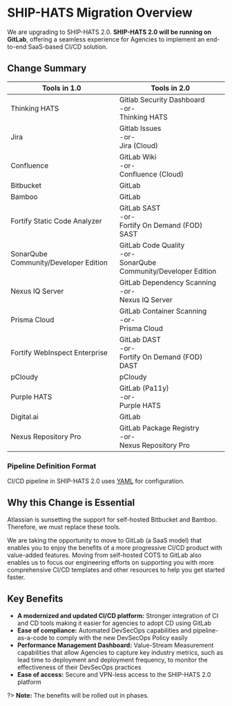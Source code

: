 # SHIP-HATS Migration Overview

We are upgrading to SHIP-HATS 2.0. **SHIP-HATS 2.0 will be running on GitLab**, offering a seamless experience for Agencies to implement an end-to-end SaaS-based CI/CD solution.
<!--
**Topics**
- [Change Summary](#change-summary)
- [Why this Change is Essential](#why-this-change-is-essential)
- [Key Benefits](#key-benefits)
-->
## Change Summary

<!--![Tools](tools.png)-->

|Tools in 1.0|Tools in 2.0|
|---|---|
|Thinking HATS|Gitlab Security Dashboard<br>-or-<br>Thinking HATS	
|Jira|Gitlab Issues<br>-or-<br>Jira (Cloud)|
|Confluence|GitLab Wiki<br>-or-<br>Confluence (Cloud)|
|Bitbucket|GitLab|
|Bamboo|GitLab|
|Fortify Static Code Analyzer|GitLab SAST<br>-or-<br>Fortify On Demand (FOD) SAST|
|SonarQube Community/Developer Edition|GitLab Code Quality <br>-or-<br>SonarQube Community/Developer Edition|
|Nexus IQ Server| GitLab Dependency Scanning<br>-or-<br>Nexus IQ Server
|Prisma Cloud|GitLab Container Scanning<br>-or-<br>Prisma Cloud|
|Fortify WebInspect Enterprise|GitLab DAST<br>-or-<br>Fortify On Demand (FOD) DAST|
|pCloudy |pCloudy |
|Purple HATS|GitLab (Pa11y)<br>-or-<br>Purple HATS
|Digital.ai|GitLab|
|Nexus Repository Pro|GitLab Package Registry <br>-or-<br>Nexus Repository Pro

<!--
| **Tools** | **Change** |
| --- | --- |
| <ul><li>Bitbucket</li><li>Bamboo</li><li>Digital.ai</li></ul> | <br><br><br>GitLab |  
| <ul><li>Fortify SCA</li><li>WebInspect</li></ul> | <br><br>SaaS-based Fortify on-demand |  
|<ul><li>Jira </li><li>Confluence </li></ul>|<br><br>SaaS-based Jira & Confluence|
| <ul><li>Nexus IQ </li><li>Nexus Repository Pro </li><li>pCloudy Test Farm </li><li>SonarQube </li><li>Prisma Cloud </li></ul> | <br><br><br><br><br>No change |  
-->
### Pipeline Definition Format

CI/CD pipeline in SHIP-HATS 2.0 uses [YAML](https://en.wikipedia.org/wiki/YAML) for configuration. 

## Why this Change is Essential
Atlassian is sunsetting the support for self-hosted Bitbucket and Bamboo. Therefore, we must replace these tools.  

We are taking the opportunity to move to GitLab (a SaaS model) that enables you to enjoy the benefits of a more progressive CI/CD product with value-added features. Moving from self-hosted COTS to GitLab also enables us to focus our engineering efforts on supporting you with more comprehensive CI/CD templates and other resources to help you get started faster.

## Key Benefits

- **A modernized and updated CI/CD platform:** Stronger integration of CI and CD tools making it easier for agencies to adopt CD using GitLab 
- **Ease of compliance:** Automated DevSecOps capabilities and pipeline-as-a-code to comply with the new DevSecOps Policy easily 
- **Performance Management Dashboard:** Value-Stream Measurement capabilities that allow Agencies to capture key industry metrics, such as lead time to deployment and deployment frequency, to monitor the effectiveness of their DevSecOps practices 
- **Ease of access:** Secure and VPN-less access to the SHIP-HATS 2.0 platform  

?> **Note:** The benefits will be rolled out in phases.

<!--
## Features

- Saas with in-country hosting
- Progressive and timely product roadmap and support
- Ease of compliance
- Dashboarding Capabilities for DORA Metrics and Security Findings
- One-time migration


-->